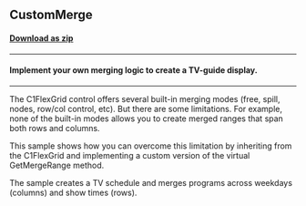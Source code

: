 ## CustomMerge
#### [Download as zip](https://grapecity.github.io/DownGit/#/home?url=https://github.com/GrapeCity/ComponentOne-WinForms-Samples/tree/master/NetFramework\FlexGrid\VB\CustomMerge)
____
#### Implement your own merging logic to create a TV-guide display.
____
The C1FlexGrid control offers several built-in merging modes (free, spill, nodes, row/col control, etc). But there are some limitations. For example, none of the built-in modes allows you to create merged ranges that span both rows and columns. 

This sample shows how you can overcome this limitation by inheriting from the C1FlexGrid and implementing a custom version of the virtual GetMergeRange method. 

The sample creates a TV schedule and merges programs across weekdays (columns) and show times (rows). 